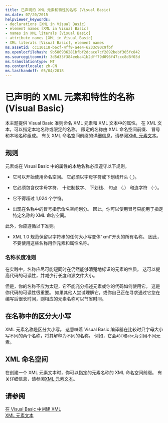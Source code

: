 ```yaml
---
title: 已声明的 XML 元素和特性的名称 (Visual Basic)
ms.date: 07/20/2015
helpviewer_keywords:
- declarations [XML in Visual Basic]
- element names [XML in Visual Basic]
- names in XML literals [Visual Basic]
- attribute names [XML in Visual Basic]
- XML literals [Visual Basic], element names
ms.assetid: cc110118-b6cf-4ff9-a4e4-6233c90c9fbf
ms.openlocfilehash: 9b586936281bfbf2dcace7cf2892bebf305fc842
ms.sourcegitcommit: 3d5d33f384eeba41b2dff79d096f47ccc8d8f03d
ms.translationtype: MT
ms.contentlocale: zh-CN
ms.lasthandoff: 05/04/2018
---
```

# <a name="names-of-declared-xml-elements-and-attributes-visual-basic"></a>已声明的 XML 元素和特性的名称 (Visual Basic)
本主题提供 Visual Basic 准则命名 XML 元素和 XML 文本中的属性。  在 XML 文本，可以指定本地名称或限定的名称。 限定的名称由 XML 命名空间前缀、 冒号和本地名称组成。 有关 XML 命名空间前缀的详细信息，请参阅[XML 元素文本](../../../../visual-basic/language-reference/xml-literals/xml-element-literal.md)。  
  
## <a name="rules"></a>规则  
 元素或在 Visual Basic 中的属性的本地名称必须遵守以下规则。  
  
-   它可以开始使用命名空间。 它必须以字母字符或下划线开头 (`_`)。  
  
-   它必须包含仅字母字符、 十进制数字、 下划线、 句点 （.） 和连字符 （-）。  
  
-   它不得超过 1,024 个字符。  
  
-   出现在名称中的冒号指示命名空间划分。 因此，你可以使用冒号只能用于指定特定名称的 XML 命名空间。  
  
 此外，你应遵循以下准则。  
  
-   XML 1.0 规范保留以字符串的任何大小写变体"xml"开头的所有名称。 因此，不要使用这些名称用作元素和属性名称。  
  
### <a name="name-length-guidelines"></a>名称长度准则  
 在实践中，名称应尽可能短同时在仍然能够清楚地标识的元素的性质。 这可以提高代码的可读性，并减少行长度和源文件大小。  
  
 但是，你的名称不应为太短，它不能充分描述元素或你的代码如何使用它。 这是你代码的可读性很重要。 如果其他人尝试理解它，或你自己正在寻求通过它您在编写后很长时间，则相应的元素名称可以节省时间。  
  
## <a name="case-sensitivity-in-names"></a>在名称中的区分大小写  
 XML 元素名称是区分大小写。 这意味着 Visual Basic 编译器在比较时只字母大小写不同的两个名称，将其解释为不同的名称。 例如，它会`ABC`和`abc`为引用不同元素。  
  
## <a name="xml-namespaces"></a>XML 命名空间  
 在创建一个 XML 元素文本时，你可以指定的元素名称的 XML 命名空间前缀。 有关详细信息，请参阅[XML 元素文本](../../../../visual-basic/language-reference/xml-literals/xml-element-literal.md)。  
  
## <a name="see-also"></a>请参阅  
 [在 Visual Basic 中创建 XML](../../../../visual-basic/programming-guide/language-features/xml/creating-xml.md)  
 [XML 元素文本](../../../../visual-basic/language-reference/xml-literals/xml-element-literal.md)
